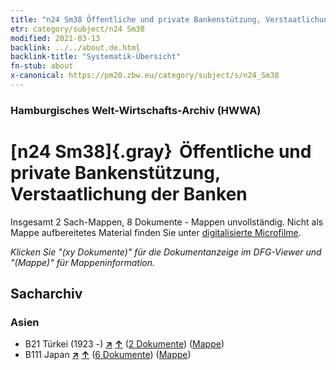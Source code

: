 ```yaml
---
title: "n24 Sm38 Öffentliche und private Bankenstützung, Verstaatlichung der Banken"
etr: category/subject/n24 Sm38
modified: 2021-03-13
backlink: ../../about.de.html
backlink-title: "Systematik-Übersicht"
fn-stub: about
x-canonical: https://pm20.zbw.eu/category/subject/s/n24_Sm38
---
```


### Hamburgisches Welt-Wirtschafts-Archiv (HWWA)
# [n24 Sm38]{.gray}&#8201; Öffentliche und private Bankenstützung, Verstaatlichung der Banken&#160; 




Insgesamt 2 Sach-Mappen, 8 Dokumente - Mappen unvollständig.
Nicht als Mappe aufbereitetes Material finden Sie unter [digitalisierte Microfilme](/film/h1_sh.de.html).

_Klicken Sie "(xy Dokumente)" für die Dokumentanzeige im DFG-Viewer und "(Mappe)" für Mappeninformation._

## Sacharchiv




### Asien

- B21 Türkei (1923 -) [**&nearr;**](../../../geo/i/141111/about.de.html "Türkei (1923 -) (alle Mappen)") [**&uarr;**](../../../geo/about.de.html#B21 "Ländersystematik") (<a href="https://pm20.zbw.eu/dfgview/sh/141111,145410" title="über: Türkei (1923 -) : Öffentliche und private Bankenstützung, Verstaatlichung der Banken" target="_blank">2 Dokumente</a>) ([Mappe](../../../../folder/sh/1411xx/141111/1454xx/145410/about.de.html))
- B111 Japan [**&nearr;**](../../../geo/i/141272/about.de.html "Japan (alle Mappen)") [**&uarr;**](../../../geo/about.de.html#B111 "Ländersystematik") (<a href="https://pm20.zbw.eu/dfgview/sh/141272,145410" title="über: Japan : Öffentliche und private Bankenstützung, Verstaatlichung der Banken" target="_blank">6 Dokumente</a>) ([Mappe](../../../../folder/sh/1412xx/141272/1454xx/145410/about.de.html))


